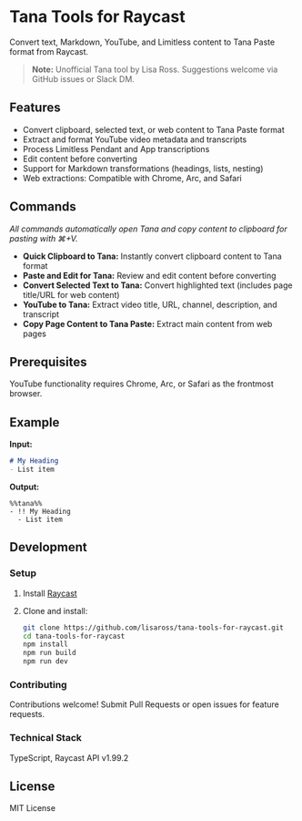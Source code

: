 # Tana Tools for Raycast

Convert text, Markdown, YouTube, and Limitless content to Tana Paste format from Raycast.

> **Note:** Unofficial Tana tool by Lisa Ross. Suggestions welcome via GitHub issues or Slack DM.

## Features

- Convert clipboard, selected text, or web content to Tana Paste format
- Extract and format YouTube video metadata and transcripts
- Process Limitless Pendant and App transcriptions
- Edit content before converting
- Support for Markdown transformations (headings, lists, nesting)
- Web extractions: Compatible with Chrome, Arc, and Safari

## Commands

*All commands automatically open Tana and copy content to clipboard for pasting with ⌘+V.*

- **Quick Clipboard to Tana:** Instantly convert clipboard content to Tana format
- **Paste and Edit for Tana:** Review and edit content before converting
- **Convert Selected Text to Tana:** Convert highlighted text (includes page title/URL for web content)
- **YouTube to Tana:** Extract video title, URL, channel, description, and transcript
- **Copy Page Content to Tana Paste:** Extract main content from web pages

## Prerequisites

YouTube functionality requires Chrome, Arc, or Safari as the frontmost browser.

## Example

**Input:**

```markdown
# My Heading
- List item
```

**Output:**

```text
%%tana%%
- !! My Heading
  - List item
```

## Development

### Setup

1. Install [Raycast](https://raycast.com/)
2. Clone and install:

   ```sh
   git clone https://github.com/lisaross/tana-tools-for-raycast.git
   cd tana-tools-for-raycast
   npm install
   npm run build
   npm run dev
   ```

### Contributing

Contributions welcome! Submit Pull Requests or open issues for feature requests.

### Technical Stack

TypeScript, Raycast API v1.99.2

## License

MIT License
